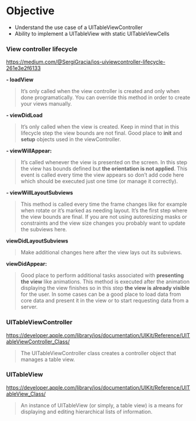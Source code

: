 # Objective
* Understand the use case of a UITableViewController
* Ability to implement a UITableView with static UITableViewCells

### View controller lifecycle
https://medium.com/@SergiGracia/ios-uiviewcontroller-lifecycle-261e3e2f6133  

**- loadView**  
> It’s only called when the view controller is created and only when done programatically. You can override this method in order to create your views manually.  

**- viewDidLoad**  
> It’s only called when the view is created. Keep in mind that in this lifecycle step the view bounds are not final. Good place to **init** and **setup** objects used in the viewController.

**- viewWillAppear:**  
> It’s called whenever the view is presented on the screen. In this step the view has bounds defined but **the orientation is not applied**. This event is called every time the view appears so don’t add code here which should be executed just one time (or manage it correctly).

**- viewWillLayoutSubviews**  
> This method is called every time the frame changes like for example when rotate or it’s marked as needing layout. It’s the first step where the view bounds are final. If you are not using autoresizing masks or constraints and the view size changes you probably want to update the subviews here.

**viewDidLayoutSubviews**  
> Make additional changes here after the view lays out its subviews.

**viewDidAppear:**  
> Good place to perform additional tasks associated with **presenting the view** like animations. This method is executed after the animation displaying the view finishes so in this step **the view is already visible** for the user. In some cases can be a good place to load data from core data and present it in the view or to start requesting data from a server.


### UITableViewController  
https://developer.apple.com/library/ios/documentation/UIKit/Reference/UITableViewController_Class/  
> The UITableViewController class creates a controller object that manages a table view.

### UITableView  
https://developer.apple.com/library/ios/documentation/UIKit/Reference/UITableView_Class/  
> An instance of UITableView (or simply, a table view) is a means for displaying and editing hierarchical lists of information.


